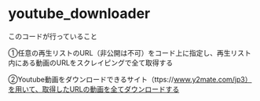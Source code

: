# youtube_downloader
このコードが行っていること

①任意の再生リストのURL（非公開は不可）をコード上に指定し、再生リスト内にある動画のURLをスクレイピングで全て取得する

②Youtube動画をダウンロードできるサイト（ttps://www.y2mate.com/jp3）を用いて、取得したURLの動画を全てダウンロードする
